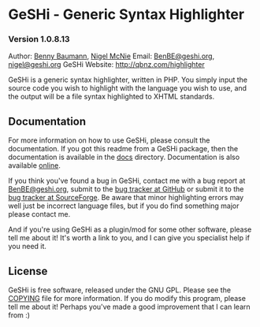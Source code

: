 GeSHi - Generic Syntax Highlighter
==================================
### Version 1.0.8.13

Author:          [Benny Baumann](http://blog.benny-baumann.de/), [Nigel McNie](http://nigel.mcnie.name/)
Email:           <BenBE@geshi.org>, <nigel@geshi.org>
GeSHi Website:   <http://qbnz.com/highlighter>

GeSHi is a generic syntax highlighter, written in PHP. You simply
input the source code you wish to highlight with the language you
wish to use, and the output will be a file syntax highlighted to
XHTML standards.

Documentation
-------------
For more information on how to use GeSHi, please consult the
documentation. If you got this readme from a GeSHi package, then
the documentation is available in the [docs](https://github.com/GeSHi/geshi-1.0/tree/master/src/docs)
directory. Documentation is also available [online](http://qbnz.com/highlighter/documentation.php).

If you think you've found a bug in GeSHi, contact me with a bug
report at <BenBE@geshi.org>, submit to the [bug tracker at GitHub](https://github.com/GeSHi/geshi-1.0/issues)
or submit it to the [bug tracker at SourceForge](http://sourceforge.net/p/geshi/bugs/).
Be aware that minor highlighting errors may well just be incorrect
language files, but if you do find something major please contact me.

And if you're using GeSHi as a plugin/mod for some other software,
please tell me about it! It's worth a link to you, and I can give
you specialist help if you need it.

License
-------
GeSHi is free software, released under the GNU GPL. Please see the
[COPYING](https://github.com/GeSHi/geshi-1.0/blob/master/src/docs/COPYING)
file for more information. If you do modify this program, please tell
me about it! Perhaps you've made a good improvement that I can learn
from :)
